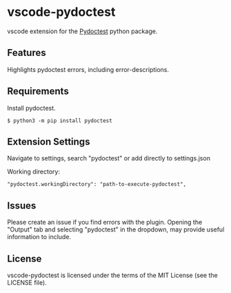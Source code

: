 # vscode-pydoctest

vscode extension for the [Pydoctest](https://github.com/jepperaskdk/pydoctest) python package.

## Features

Highlights pydoctest errors, including error-descriptions.

## Requirements

Install pydoctest.

    $ python3 -m pip install pydoctest

## Extension Settings

Navigate to settings, search "pydoctest" or add directly to settings.json

Working directory:
```
"pydoctest.workingDirectory": "path-to-execute-pydoctest",
```

## Issues

Please create an issue if you find errors with the plugin.
Opening the "Output" tab and selecting "pydoctest" in the dropdown, may provide useful information to include.

License
-------

vscode-pydoctest is licensed under the terms of the MIT License (see the LICENSE file).
